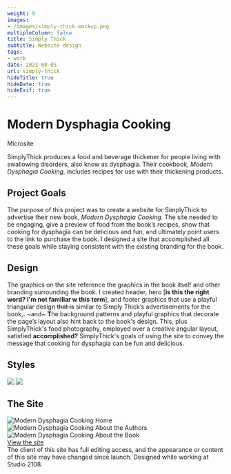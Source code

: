 ```yaml
---
weight: 9
images:
- /images/simply-thick-mockup.png
multipleColumn: false
title: Simply Thick
subtitle: Website design
tags:
- work
date: 2023-08-05
url: simply-thick
hideTitle: true
hideDate: true
hideExif: true
---
```

# Modern Dysphagia Cooking
<div class="subtitle">Microsite</div>

SimplyThick produces a food and beverage thickener for people living with
swallowing disorders, also know as dysphagia. Their cookbook, *Modern Dysphagia
Cooking*, includes recipes for use with their thickening products.

## Project Goals
The purpose of this project was to create a website for SimplyThick to advertise
their new book, *Modern Dysphagia Cooking.* The site needed to be engaging, give
a preview of food from the book’s recipes, show that cooking for dysphagia can
be delicious and fun, and ultimately point users to the link to purchase the
book. I designed a site that accomplished all these goals while staying
consistent with the existing branding for the book. 

## Design
The graphics on the site reference the graphics in the book itself and other
branding surrounding the book.  I created header, hero [**is this the right
word? I'm not familiar w this term**], and footer graphics that
use a playful triangular design ~~that is~~ similar to Simply Thick’s advertisements
for the book,**.** ~and~ **T**he background patterns and playful graphics that
decorate the page’s layout also hint back to the book's design. This, plus
SimplyThick's food photography, employed over a creative angular layout,
satisfied **accomplished?** SimplyThick's goals of using the site to convey the
message that cooking for dysphagia can be fun and delicious.

## Styles

![](/images/simply-thick/st-colors.png)
![](/images/simply-thick/st-fonts.png)

## The Site

<div class="scroll-box"><img src="/images/simply-thick/home.png" alt="Modern Dysphagia Cooking Home"/></div>

<div class="scroll-box"><img src="/images/simply-thick/about-the-authors.png" alt="Modern Dysphagia Cooking About the Authors"/></div>

<div class="scroll-box"><img src="/images/simply-thick/about-the-book.png" alt="Modern Dysphagia Cooking About the Book"/></div>

<div class="button"><a href="https://moderndysphagiacooking.com" target="_blank">View the site</a></div>

<div class="small-text">The client of this site has full editing access, and the appearance or content of this site may have changed since launch. Designed while working at Studio 2108.</div>
